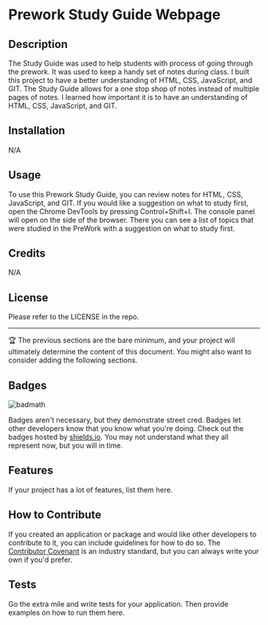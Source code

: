 # Prework Study Guide Webpage

## Description

The Study Guide was used to help students with process of going through the prework.  It was used to keep a handy set of notes during class.  I built this project to have a better understanding of HTML, CSS, JavaScript, and GIT.  The Study Guide allows for a one stop shop of notes instead of multiple pages of notes.  I learned how important it is to have an understanding of HTML, CSS, JavaScript, and GIT.


## Installation

N/A


## Usage

To use this Prework Study Guide, you can review notes for HTML, CSS, JavaScript, and GIT.  If you would like a suggestion on what to study first, open the Chrome DevTools by pressing Control+Shift+I.  The console panel will open on the side of the browser.  There you can see a list of topics that were studied in the PreWork with a suggestion on what to study first.

## Credits

N/A

## License

Please refer to the LICENSE in the repo.

---

🏆 The previous sections are the bare minimum, and your project will ultimately determine the content of this document. You might also want to consider adding the following sections.

## Badges

![badmath](https://img.shields.io/github/languages/top/nielsenjared/badmath)

Badges aren't necessary, but they demonstrate street cred. Badges let other developers know that you know what you're doing. Check out the badges hosted by [shields.io](https://shields.io/). You may not understand what they all represent now, but you will in time.

## Features

If your project has a lot of features, list them here.

## How to Contribute

If you created an application or package and would like other developers to contribute to it, you can include guidelines for how to do so. The [Contributor Covenant](https://www.contributor-covenant.org/) is an industry standard, but you can always write your own if you'd prefer.

## Tests

Go the extra mile and write tests for your application. Then provide examples on how to run them here.
